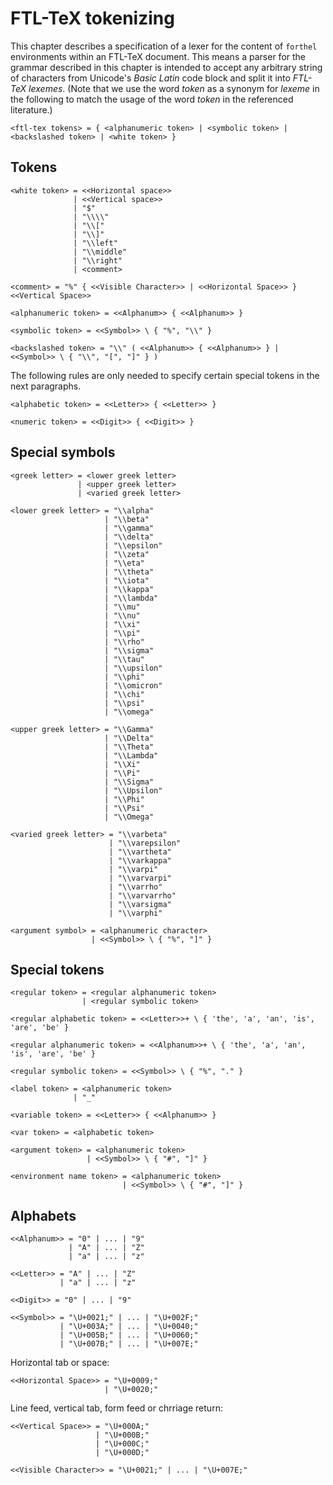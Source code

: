 # FTL-TeX tokenizing

This chapter describes a specification of a lexer for the content of `forthel`
environments within an FTL-TeX document. This means a parser for the grammar
described in this chapter is intended to accept any arbitrary string of
characters from Unicode's _Basic Latin_ code block and split it into
_FTL-TeX lexemes_. (Note that we use the word _token_ as a synonym for _lexeme_
in the following to match the usage of the word _token_ in the referenced
literature.)


```nbnf
<ftl-tex tokens> = { <alphanumeric token> | <symbolic token> | <backslashed token> | <white token> }
```


## Tokens

```nbnf
<white token> = <<Horizontal space>>
              | <<Vertical space>>
              | "$"
              | "\\\\"
              | "\\["
              | "\\]"
              | "\\left"
              | "\\middle"
              | "\\right"
              | <comment>
```

```nbnf
<comment> = "%" { <<Visible Character>> | <<Horizontal Space>> } <<Vertical Space>>
```

```nbnf
<alphanumeric token> = <<Alphanum>> { <<Alphanum>> }
```

```nbnf
<symbolic token> = <<Symbol>> \ { "%", "\\" }
```

```nbnf
<backslashed token> = "\\" ( <<Alphanum>> { <<Alphanum>> } | <<Symbol>> \ { "\\", "[", "]" } )
```

The following rules are only needed to specify certain special tokens in the
next paragraphs.

```nbnf
<alphabetic token> = <<Letter>> { <<Letter>> }
```

```nbnf
<numeric token> = <<Digit>> { <<Digit>> }
```


## Special symbols

```nbnf
<greek letter> = <lower greek letter>
               | <upper greek letter>
               | <varied greek letter>
```

```nbnf
<lower greek letter> = "\\alpha"
                     | "\\beta"
                     | "\\gamma"
                     | "\\delta"
                     | "\\epsilon"
                     | "\\zeta"
                     | "\\eta"
                     | "\\theta"
                     | "\\iota"
                     | "\\kappa"
                     | "\\lambda"
                     | "\\mu"
                     | "\\nu"
                     | "\\xi"
                     | "\\pi"
                     | "\\rho"
                     | "\\sigma"
                     | "\\tau"
                     | "\\upsilon"
                     | "\\phi"
                     | "\\omicron"
                     | "\\chi"
                     | "\\psi"
                     | "\\omega"
```

```nbnf
<upper greek letter> = "\\Gamma"
                     | "\\Delta"
                     | "\\Theta"
                     | "\\Lambda"
                     | "\\Xi"
                     | "\\Pi"
                     | "\\Sigma"
                     | "\\Upsilon"
                     | "\\Phi"
                     | "\\Psi"
                     | "\\Omega"
```

```nbnf
<varied greek letter> = "\\varbeta"
                      | "\\varepsilon"
                      | "\\vartheta"
                      | "\\varkappa"
                      | "\\varpi"
                      | "\\varvarpi"
                      | "\\varrho"
                      | "\\varvarrho"
                      | "\\varsigma"
                      | "\\varphi"
```

```nbnf
<argument symbol> = <alphanumeric character>
                  | <<Symbol>> \ { "%", "]" }
```


## Special tokens

```nbnf
<regular token> = <regular alphanumeric token>
                | <regular symbolic token>
```

```nbnf
<regular alphabetic token> = <<Letter>>+ \ { 'the', 'a', 'an', 'is', 'are', 'be' }
```

```nbnf
<regular alphanumeric token> = <<Alphanum>>+ \ { 'the', 'a', 'an', 'is', 'are', 'be' }
```

```nbnf
<regular symbolic token> = <<Symbol>> \ { "%", "." }
```

```nbnf
<label token> = <alphanumeric token>
              | "_"
```

```nbnf
<variable token> = <<Letter>> { <<Alphanum>> }
```

```nbnf
<var token> = <alphabetic token>
```

```nbnf
<argument token> = <alphanumeric token>
                 | <<Symbol>> \ { "#", "]" }
```

```nbnf
<environment name token> = <alphanumeric token>
                         | <<Symbol>> \ { "#", "]" }
```


## Alphabets


```nbnf
<<Alphanum>> = "0" | ... | "9"
             | "A" | ... | "Z"
             | "a" | ... | "z"
```

```nbnf
<<Letter>> = "A" | ... | "Z"
           | "a" | ... | "z"
```

```nbnf
<<Digit>> = "0" | ... | "9"
```

```nbnf
<<Symbol>> = "\U+0021;" | ... | "\U+002F;"
           | "\U+003A;" | ... | "\U+0040;"
           | "\U+005B;" | ... | "\U+0060;"
           | "\U+007B;" | ... | "\U+007E;"
```

Horizontal tab or space:

```nbnf
<<Horizontal Space>> = "\U+0009;"
                     | "\U+0020;"
```

Line feed, vertical tab, form feed or chrriage return:

```nbnf
<<Vertical Space>> = "\U+000A;"
                   | "\U+000B;"
                   | "\U+000C;"
                   | "\U+000D;"
```

```nbnf
<<Visible Character>> = "\U+0021;" | ... | "\U+007E;"
```
